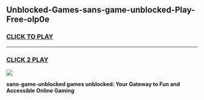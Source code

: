 
## Unblocked-Games-sans-game-unblocked-Play-Free-olp0e
<h3>
<a href="https://premium76.site?title=sans-game-unblocked&ref=23A">CLICK TO PLAY</a></h3>
<hr>

<h3>
<a href="https://premium76.site?title=sans-game-unblocked&ref=23A">CLICK 2 PLAY</a>
  
</h3>

<a href="https://premium76.site?title=sans-game-unblocked&ref=23A"><img src="https://clearcache.store/games.png"></a>


**sans-game-unblocked games unblocked: Your Gateway to Fun and Accessible Online Gaming**
